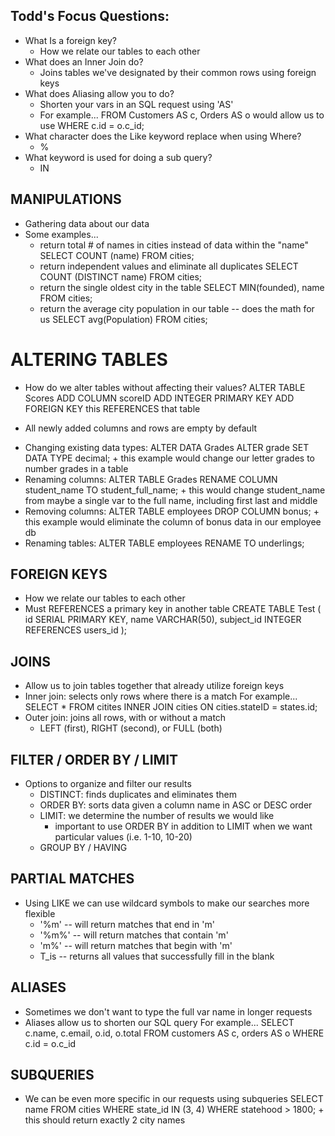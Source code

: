 ## Todd's Focus Questions:
* What Is a foreign key?
    - How we relate our tables to each other
* What does an Inner Join do?
    - Joins tables we've designated by their common rows using foreign keys
* What does Aliasing allow you to do?
    - Shorten your vars in an SQL request using 'AS'
    - For example... FROM Customers AS c, Orders AS o
        would allow us to use WHERE c.id = o.c_id; 
* What character does the Like keyword replace when using Where?
    - %
* What keyword is used for doing a sub query?
    - IN

## MANIPULATIONS
- Gathering data about our data
- Some examples...
    + return total # of names in cities instead of data within the "name"
        SELECT COUNT (name)
        FROM cities;
    + return independent values and eliminate all duplicates
        SELECT COUNT (DISTINCT name)
        FROM cities;
    + return the single oldest city in the table
        SELECT MIN(founded), name
        FROM cities;
    + return the average city population in our table -- does the math for us
        SELECT avg(Population)
        FROM cities;

# ALTERING TABLES
- How do we alter tables without affecting their values?
    ALTER TABLE Scores
    ADD COLUMN scoreID
    ADD INTEGER PRIMARY KEY
    ADD FOREIGN KEY this REFERENCES that table
* All newly added columns and rows are empty by default 
- Changing existing data types:
    ALTER DATA Grades
    ALTER grade
    SET DATA TYPE decimal;
        + this example would change our letter grades to number grades in a table 
- Renaming columns:
    ALTER TABLE Grades
    RENAME COLUMN student_name
    TO student_full_name;
        + this would change student_name from maybe a single var to the full name, including first last and middle 
- Removing columns:
    ALTER TABLE employees
    DROP COLUMN bonus;
        + this example would eliminate the column of bonus data in our employee db
- Renaming tables:
    ALTER TABLE employees
    RENAME TO underlings;

## FOREIGN KEYS
- How we relate our tables to each other
- Must REFERENCES a primary key in another table
    CREATE TABLE Test (
        id SERIAL PRIMARY KEY,
        name VARCHAR(50), 
        subject_id INTEGER REFERENCES users_id
    );

## JOINS
- Allow us to join tables together that already utilize foreign keys
- Inner join: selects only rows where there is a match
  For example...
        SELECT *
        FROM citites
        INNER JOIN cities ON cities.stateID = states.id;
- Outer join: joins all rows, with or without a match
    + LEFT (first), RIGHT (second), or FULL (both)

## FILTER / ORDER BY / LIMIT
- Options to organize and filter our results
    * DISTINCT: finds duplicates and eliminates them
    * ORDER BY: sorts data given a column name in ASC or DESC order
    * LIMIT: we determine the number of results we would like
        + important to use ORDER BY in addition to LIMIT when we want particular values (i.e. 1-10, 10-20)
    * GROUP BY / HAVING

## PARTIAL MATCHES
- Using LIKE we can use wildcard symbols to make our searches more flexible
    + '%m' -- will return matches that end in 'm'
    + '%m%' -- will return matches that contain 'm' 
    + 'm%' -- will return matches that begin with 'm'
    + T_is -- returns all values that successfully fill in the blank

## ALIASES
- Sometimes we don't want to type the full var name in longer requests
- Aliases allow us to shorten our SQL query 
  For example...
    SELECT c.name, c.email, o.id, o.total
    FROM customers AS c, orders AS o
    WHERE c.id = o.c_id

## SUBQUERIES 
- We can be even more specific in our requests using subqueries 
        SELECT name
        FROM cities
        WHERE state_id IN (3, 4)
        WHERE statehood > 1800;
            + this should return exactly 2 city names 
